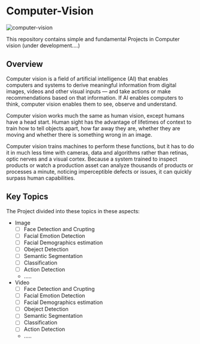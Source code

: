 # Computer-Vision
![computer-vision](https://github.com/Aliarcher/Computer-Vision/assets/53465519/dec34541-d4cb-4836-8f84-5d3bd71fc639)

This repository contains simple and fundamental Projects in Computer vision (under development....)

## Overview
Computer vision is a field of artificial intelligence (AI) that enables computers and systems to derive meaningful information from digital images, videos and other visual inputs — and take actions or make recommendations based on that information. If AI enables computers to think, computer vision enables them to see, observe and understand.

Computer vision works much the same as human vision, except humans have a head start. Human sight has the advantage of lifetimes of context to train how to tell objects apart, how far away they are, whether they are moving and whether there is something wrong in an image.

Computer vision trains machines to perform these functions, but it has to do it in much less time with cameras, data and algorithms rather than retinas, optic nerves and a visual cortex. Because a system trained to inspect products or watch a production asset can analyze thousands of products or processes a minute, noticing imperceptible defects or issues, it can quickly surpass human capabilities.

## Key Topics
The Project divided into these topics in these aspects:
* Image
  - [ ] Face Detection and Crupting
  - [ ] Facial Emotion Detection
  - [ ] Facial Demographics estimation
  - [ ] Obeject Detection
  - [ ] Semantic Segmentation
  - [ ] Classification
  - [ ] Action Detection
  * .....
* Video
  - [ ] Face Detection and Crupting
  - [ ] Facial Emotion Detection
  - [ ] Facial Demographics estimation
  - [ ] Obeject Detection
  - [ ] Semantic Segmentation
  - [ ] Classification
  - [ ] Action Detection
  * .....
